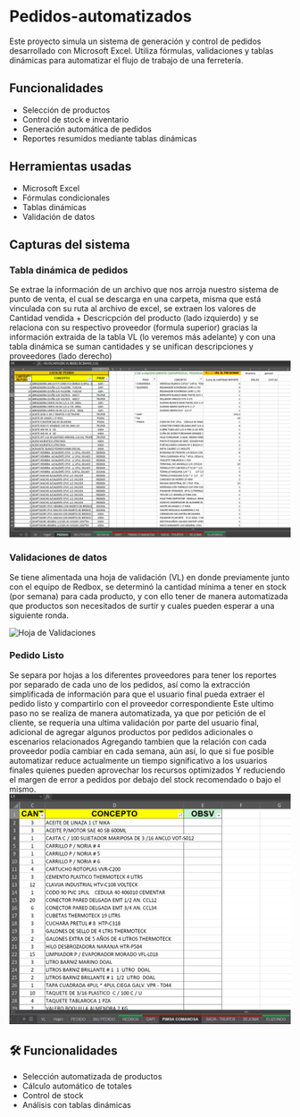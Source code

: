 # Pedidos-automatizados
Este proyecto simula un sistema de generación y control de pedidos desarrollado con Microsoft Excel. Utiliza fórmulas, validaciones y tablas dinámicas para automatizar el flujo de trabajo de una ferretería.

## Funcionalidades

- Selección de productos
- Control de stock e inventario
- Generación automática de pedidos
- Reportes resumidos mediante tablas dinámicas

## Herramientas usadas

- Microsoft Excel
- Fórmulas condicionales
- Tablas dinámicas
- Validación de datos

## Capturas del sistema


### Tabla dinámica de pedidos
Se extrae la información de un archivo que nos arroja nuestro sistema de punto de venta, el cual se descarga en una carpeta, misma que está vinculada con su ruta al archivo de excel, 
se extraen los valores de Cantidad vendida + Descricpción del producto (lado izquierdo) y se relaciona con su respectivo proveedor (formula superior) gracias la información extraida de la tabla VL (lo veremos más adelante)
y con una tabla dinámica se suman cantidades y se unifican descripciones y proveedores (lado derecho)  
![Tabla dinámica y Formulas](./Reporte_pedidos.png)

 
### Validaciones de datos
Se tiene alimentada una hoja de validación (VL) en donde previamente junto con el equipo de Redbox, se determinó la cantidad mínima a tener en stock (por semana) para cada producto, y con ello tener de manera automatizada que productos son necesitados de surtir y cuales pueden esperar a una siguiente ronda.

![Hoja de Validaciones](./Validacion.png)


### Pedido Listo
Se separa por hojas a los diferentes proveedores para tener los reportes por separado de cada uno de los pedidos, así como la extracción simplificada de información para que el usuario final pueda extraer el pedido listo y compartirlo con el proveedor correspondiente
Este ultimo paso no se realiza de manera automatizada, ya que por petición de el cliente, se requería una ultima validación por parte del usuario final, adicional de agregar algunos productos por pedidos adicionales o escenarios relacionados
Agregando tambien que la relación con cada proveedor podía cambiar en cada semana, aún así, lo que si fue posible automatizar reduce actualmente un tiempo significativo a los usuarios finales quienes pueden aprovechar los recursos optimizados
Y reduciendo el margen de error a pedidos por debajo del stock recomendado o bajo el mismo.
![Pedido](.\Proveedor.png)


## 🛠️ Funcionalidades

- Selección automatizada de productos
- Cálculo automático de totales
- Control de stock
- Análisis con tablas dinámicas
